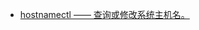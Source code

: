 - [hostnamectl —— 查询或修改系统主机名。](https://github.com/engild/mans/blob/master/OS/Linux-common/010-system/hostnamectl.md)

